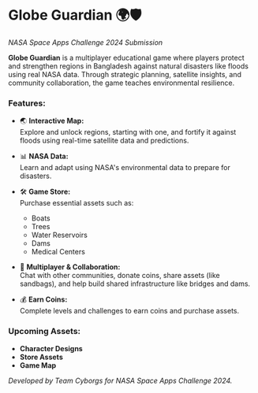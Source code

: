# Globe Guardian 🌍🛡️  
*NASA Space Apps Challenge 2024 Submission*

**Globe Guardian** is a multiplayer educational game where players protect and strengthen regions in Bangladesh against natural disasters like floods using real NASA data. Through strategic planning, satellite insights, and community collaboration, the game teaches environmental resilience.

### Features:
- 🌏 **Interactive Map:**  
  Explore and unlock regions, starting with one, and fortify it against floods using real-time satellite data and predictions.

- 📊 **NASA Data:**  
  Learn and adapt using NASA's environmental data to prepare for disasters.

- 🛠️ **Game Store:**  
  Purchase essential assets such as:
  - Boats
  - Trees
  - Water Reservoirs
  - Dams
  - Medical Centers

- 🤝 **Multiplayer & Collaboration:**  
  Chat with other communities, donate coins, share assets (like sandbags), and help build shared infrastructure like bridges and dams.

- 💰 **Earn Coins:**  
  Complete levels and challenges to earn coins and purchase assets.

### Upcoming Assets:
- **Character Designs**
- **Store Assets**
- **Game Map**

*Developed by Team Cyborgs for NASA Space Apps Challenge 2024.*
